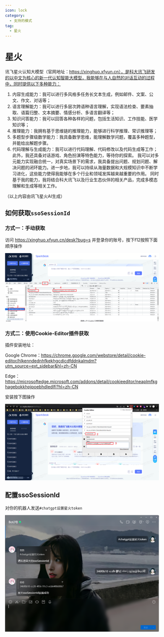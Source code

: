 ```yaml
---
icon: lock
category:
  - 支持的模式
tag:
  - 星火
---
```


# 星火

讯飞星火认知大模型（官网地址：https://xinghuo.xfyun.cn），是科大讯飞研发的以中文为核心的新一代认知智能大模型，我能够在与人自然的对话互动的过程中，同时提供以下多种能力：

1. 内容生成能力：我可以进行多风格多任务长文本生成，例如邮件、文案、公文、作文、对话等；
2. 语言理解能力：我可以进行多层次跨语种语言理解，实现语法检查、要素抽取、语篇归整、文本摘要、情感分析、多语言翻译等；
3. 知识问答能力：我可以回答各种各样的问题，包括生活知识、工作技能、医学知识等；
4. 推理能力：我拥有基于思维链的推理能力，能够进行科学推理、常识推理等；
5. 多题型步骤级数学能力：我具备数学思维，能理解数学问题，覆盖多种题型，并能给出解题步骤。
6. 代码理解与生成能力：我可以进行代码理解、代码修改以及代码生成等工作； 此外，我还具备对话游戏、角色扮演等特色能力，等待你的探索。 我可以对多元能力实现融合统一，对真实场景下的需求，我具备提出问题、规划问题、解决问题的闭环能力。进一步地，我可以持续从海量数据和大规模知识中不断学习进化，这些能力使得我能够在多个行业和领域发挥越来越重要的作用。 同时基于我的能力，我将结合科大讯飞以及行业生态伙伴的相关产品，完成多模态理解和生成等相关工作。

（以上内容由讯飞星火AI生成）

## 如何获取`ssoSessionId`

### 方式一：手动获取

访问 https://xinghuo.xfyun.cn/desk?bug=s 并登录你的账号，按下f12按照下面顺序操作

![](../guide/image/Xinghuo-ssoSessionId-1.png)

### 方式二：使用Cookie-Editor插件获取

插件安装地址：

Google Chrome：https://chrome.google.com/webstore/detail/cookie-editor/hlkenndednhfkekhgcdicdfddnkalmdm?utm_source=ext_sidebar&hl=zh-CN

Edge：https://microsoftedge.microsoft.com/addons/detail/cookieeditor/neaplmfkghagebokkhpjpoebhdledlfi?hl=zh-CN

安装按下图操作

![](../guide/image/Xinghuo-ssoSessionId-2.png)

## 配置ssoSessionId

对你的机器人发送`#chatgpt设置星火token`

![](../guide/image/SetXinghuo-ssoSessionId.png)
